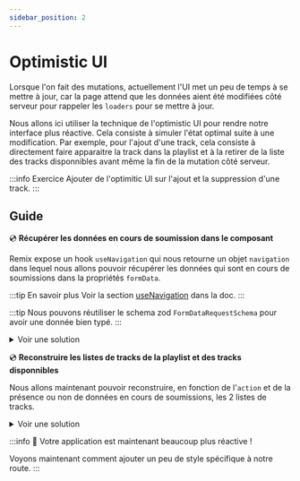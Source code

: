 ```yaml
---
sidebar_position: 2
---
```


# Optimistic UI

Lorsque l'on fait des mutations, actuellement l'UI met un peu de temps à se mettre à jour, car la page attend que les données aient été modifiées côté serveur pour rappeler les `loaders` pour se mettre à jour.

Nous allons ici utiliser la technique de l'optimistic UI pour rendre notre interface plus réactive. Cela consiste à simuler l'état optimal suite à une modification. Par exemple, pour l'ajout d'une track, cela consiste à directement faire apparaitre la track dans la playlist et à la retirer de la liste des tracks disponnibles avant même la fin de la mutation côté serveur.

:::info Exercice
Ajouter de l'optimitic UI sur l'ajout et la suppression d'une track.
:::

## Guide

💿 **Récupérer les données en cours de soumission dans le composant**

Remix expose un hook `useNavigation` qui nous retourne un objet `navigation` dans lequel nous allons pouvoir récupérer les données qui sont en cours de soumissions dans la propriétés `formData`.

:::tip En savoir plus
Voir la section [useNavigation](https://remix.run/docs/en/main/hooks/use-navigation) dans la doc.
:::

:::tip
Nous pouvons réutiliser le schema zod `FormDataRequestSchema` pour avoir une donnée bien typé.
:::

<details>
  <summary>Voir une solution</summary>

```tsx title="app/routes/_layout.playlists.$id.(edit).tsx"
export default function Playlist() {
  //..
  const navigation = useNavigation();
  const formData = navigation.formData
    ? FormDataRequestSchema.parse(Object.fromEntries(navigation.formData))
    : undefined;
  //...
}
```

</details>

💿 **Reconstruire les listes de tracks de la playlist et des tracks disponnibles**

Nous allons maintenant pouvoir reconstruire, en fonction de l'`action` et de la présence ou non de données en cours de soumissions, les 2 listes de tracks.

<details>
    <summary>Voir une solution</summary>

```tsx title="app/routes/_layout.playlists.$id.(edit).tsx"
export default function Playlist() {
  const { playlist: serverPlaylist, availableTracks: serverAvailableTracks } =
    useLoaderData<typeof loader>();
  //...
  const playlist = formData
    ? formData.action === "add"
      ? {
          ...serverPlaylist,
          tracks: [
            serverAvailableTracks.find(
              (track) => track.id === formData.track_id
            ),
            ...serverPlaylist.tracks,
          ].filter(isNonUndefined),
        }
      : {
          ...serverPlaylist,
          tracks: serverPlaylist.tracks.filter(
            (track) => track.id !== formData.track_id
          ),
        }
    : serverPlaylist;

  const availableTracks = formData
    ? formData.action === "add"
      ? serverAvailableTracks.filter((track) => track.id !== formData.track_id)
      : [
          serverPlaylist.tracks.find((track) => track.id === formData.track_id),
          ...serverAvailableTracks,
        ].filter(isNonUndefined)
    : serverAvailableTracks;

  //...
}
```

</details>

:::info 👏 Votre application est maintenant beaucoup plus réactive !

Voyons maintenant comment ajouter un peu de style spécifique à notre route.
:::
